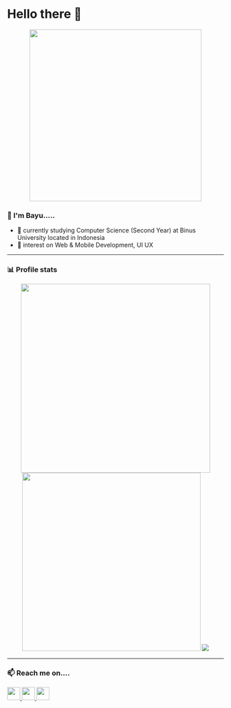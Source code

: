 # Hello there 👋
<p align="center">
  <img width="400" src="https://media.giphy.com/media/12mRllHWXpt4M8/giphy.gif">
</p>

### 🤖 I'm Bayu.....

- 🔭 currently studying Computer Science (Second Year) at Binus University located in Indonesia
- 🌱 interest on Web & Mobile Development, UI UX

<!-- - [Linkedin](https://www.linkedin.com/in/bayu-ferdiman), [Behance](https://www.behance.net/bayuferdiman) -->

-----

### 📊 Profile stats 
<div align="center">
  <img width= "440" src="https://github-readme-stats.vercel.app/api?username=frdmn12&show_icons=true&theme=shades-of-purple">
 </div>
 <div align="center">
  <img width="415"  src="https://github-readme-stats.vercel.app/api/top-langs/?username=frdmn12&layout=compact&theme=shades-of-purple">
   <img src="https://streak-stats.demolab.com?user=frdmn12&theme=shades-of-purple">
  </div>
  
-----

### 📫 Reach me on....

<a href="https://www.linkedin.com/in/bayu-ferdiman">
   <img width=30 src="https://skillicons.dev/icons?i=linkedin"/>
</a>
<a href="https://www.behance.net/bayuferdiman" target="_blank">
    <img width=30 src="https://cdn-icons-png.flaticon.com/512/3536/3536806.png"/>
</a>

<a href="https://www.instagram.com/frdmn12/" target="_blank">
    <img width=30 src="https://skillicons.dev/icons?i=instagram"/>
</a>
